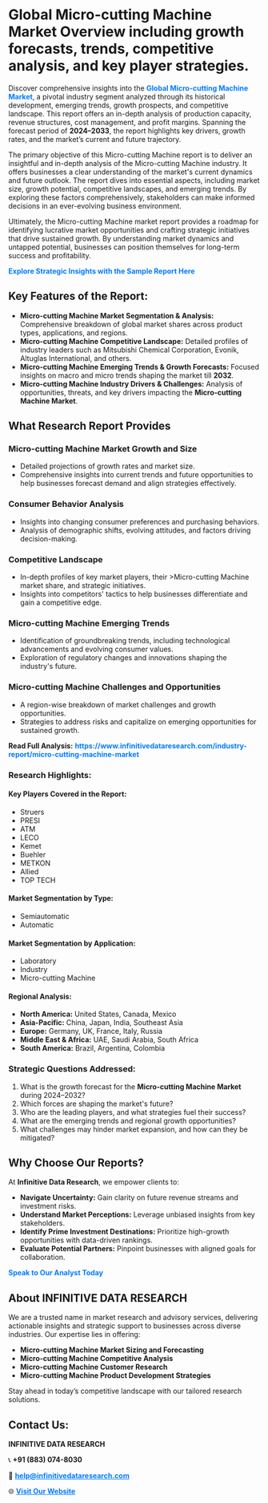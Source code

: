 <h1>Global Micro-cutting Machine Market Overview including growth forecasts, trends, competitive analysis, and key player strategies.</h1>
<p>
Discover comprehensive insights into the 
<a href="https://www.infinitivedataresearch.com/industry-report/micro-cutting-machine-market" rel="dofollow" style="color: #007BFF; text-decoration: none;"><strong>Global Micro-cutting Machine Market</strong></a>, a pivotal industry segment analyzed through its historical development, emerging trends, growth prospects, and competitive landscape. This report offers an in-depth analysis of production capacity, revenue structures, cost management, and profit margins. Spanning the forecast period of <strong>2024–2033</strong>, the report highlights key drivers, growth rates, and the market’s current and future trajectory.
</p>
<p>
The primary objective of this Micro-cutting Machine report is to deliver an insightful and in-depth analysis of the Micro-cutting Machine industry. It offers businesses a clear understanding of the market's current dynamics and future outlook. The report dives into essential aspects, including market size, growth potential, competitive landscapes, and emerging trends. By exploring these factors comprehensively, stakeholders can make informed decisions in an ever-evolving business environment.
</p>
<p>
Ultimately, the Micro-cutting Machine market report provides a roadmap for identifying lucrative market opportunities and crafting strategic initiatives that drive sustained growth. By understanding market dynamics and untapped potential, businesses can position themselves for long-term success and profitability.
</p>
<p>
<a href="https://www.infinitivedataresearch.com/request-sample/reportId=107275" style="color: #007BFF; text-decoration: none;"><strong>Explore Strategic Insights with the Sample Report Here</strong></a>
</p>

<h2>Key Features of the Report:</h2>
<ul>
<li><strong>Micro-cutting Machine Market Segmentation & Analysis:</strong> Comprehensive breakdown of global market shares across product types, applications, and regions.</li>
<li><strong>Micro-cutting Machine Competitive Landscape:</strong> Detailed profiles of industry leaders such as Mitsubishi Chemical Corporation, Evonik, Altuglas International, and others.</li>
<li><strong>Micro-cutting Machine Emerging Trends & Growth Forecasts:</strong> Focused insights on macro and micro trends shaping the market till <strong>2032</strong>.</li>
<li><strong>Micro-cutting Machine Industry Drivers & Challenges:</strong> Analysis of opportunities, threats, and key drivers impacting the <strong>Micro-cutting Machine Market</strong>.</li>
</ul>

<h2>What Research Report Provides</h2>
<h3>Micro-cutting Machine Market Growth and Size</h3>
<ul>
<li>Detailed projections of growth rates and market size.</li>
<li>Comprehensive insights into current trends and future opportunities to help businesses forecast demand and align strategies effectively.</li>
</ul>

<h3>Consumer Behavior Analysis</h3>
<ul>
<li>Insights into changing consumer preferences and purchasing behaviors.</li>
<li>Analysis of demographic shifts, evolving attitudes, and factors driving decision-making.</li>
</ul>

<h3>Competitive Landscape</h3>
<ul>
<li>In-depth profiles of key market players, their >Micro-cutting Machine market share, and strategic initiatives.</li>
<li>Insights into competitors' tactics to help businesses differentiate and gain a competitive edge.</li>
</ul>

<h3>Micro-cutting Machine Emerging Trends</h3>
<ul>
<li>Identification of groundbreaking trends, including technological advancements and evolving consumer values.</li>
<li>Exploration of regulatory changes and innovations shaping the industry's future.</li>
</ul>

<h3>Micro-cutting Machine Challenges and Opportunities</h3>
<ul>
<li>A region-wise breakdown of market challenges and growth opportunities.</li>
<li>Strategies to address risks and capitalize on emerging opportunities for sustained growth.</li>
</ul>
<p><strong>Read Full Analysis:</strong> <a href="https://www.infinitivedataresearch.com/industry-report/micro-cutting-machine-market" rel="dofollow" style="color: #007BFF; text-decoration: none;"><strong>https://www.infinitivedataresearch.com/industry-report/micro-cutting-machine-market</strong></a></p>
<h3>Research Highlights:</h3>
<h4>Key Players Covered in the Report:</h4>
<ul><li>Struers</li><li>PRESI</li><li>ATM</li><li>LECO</li><li>Kemet</li><li>Buehler</li><li>METKON</li><li>Allied</li><li>TOP TECH</li></ul>
<h4>Market Segmentation by Type:</h4>
<ul><li>Semiautomatic</li><li>Automatic</li></ul>
<h4>Market Segmentation by Application:</h4>
<ul><li>Laboratory</li><li>Industry</li><li>Micro-cutting Machine</li></ul>

<h4>Regional Analysis:</h4>
<ul>
<li><strong>North America:</strong> United States, Canada, Mexico</li>
<li><strong>Asia-Pacific:</strong> China, Japan, India, Southeast Asia</li>
<li><strong>Europe:</strong> Germany, UK, France, Italy, Russia</li>
<li><strong>Middle East & Africa:</strong> UAE, Saudi Arabia, South Africa</li>
<li><strong>South America:</strong> Brazil, Argentina, Colombia</li>
</ul>

<h3>Strategic Questions Addressed:</h3>
<ol>
<li>What is the growth forecast for the <strong>Micro-cutting Machine Market</strong> during 2024–2032?</li>
<li>Which forces are shaping the market's future?</li>
<li>Who are the leading players, and what strategies fuel their success?</li>
<li>What are the emerging trends and regional growth opportunities?</li>
<li>What challenges may hinder market expansion, and how can they be mitigated?</li>
</ol>

<h2>Why Choose Our Reports?</h2>
<p>At <strong>Infinitive Data Research</strong>, we empower clients to:</p>
<ul>
<li><strong>Navigate Uncertainty:</strong> Gain clarity on future revenue streams and investment risks.</li>
<li><strong>Understand Market Perceptions:</strong> Leverage unbiased insights from key stakeholders.</li>
<li><strong>Identify Prime Investment Destinations:</strong> Prioritize high-growth opportunities with data-driven rankings.</li>
<li><strong>Evaluate Potential Partners:</strong> Pinpoint businesses with aligned goals for collaboration.</li>
</ul>
<p><a href="https://www.infinitivedataresearch.com/industry-report/micro-cutting-machine-market" rel="dofollow" style="color: #007BFF; text-decoration: none;"><strong>Speak to Our Analyst Today</strong></a></p>

<h2>About INFINITIVE DATA RESEARCH</h2>
<p>We are a trusted name in market research and advisory services, delivering actionable insights and strategic support to businesses across diverse industries. Our expertise lies in offering:</p>
<ul>
<li><strong>Micro-cutting Machine Market Sizing and Forecasting</strong></li>
<li><strong>Micro-cutting Machine Competitive Analysis</strong></li>
<li><strong>Micro-cutting Machine Customer Research</strong></li>
<li><strong>Micro-cutting Machine Product Development Strategies</strong></li>
</ul>
<p>Stay ahead in today’s competitive landscape with our tailored research solutions.</p>

<h2>Contact Us:</h2>
<p><strong>INFINITIVE DATA RESEARCH</strong></p>
<p>📞 <strong>+91 (883) 074-8030</strong></p>
<p>📧 <strong><a href="mailto:help@infinitivedataresearch.com" style="color: #007BFF;">help@infinitivedataresearch.com</a></strong></p>
<p>🌐 <strong><a href="https://www.infinitivedataresearch.com" rel="dofollow" style="color: #007BFF;">Visit Our Website</a></strong></p>